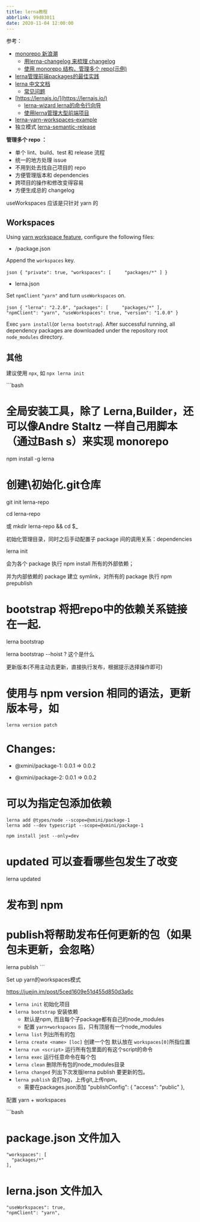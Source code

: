 ```yaml
---
title: lerna教程
abbrlink: 99d83011
date: 2020-11-04 12:00:00
---
```



参考：

- [monorepo 新浪潮](https://juejin.im/entry/586f00bc128fe100580a6f78)
  - [用lerna-changelog 来梳理 changelog](https://github.com/lerna/lerna-changelog)
  - [使用 monorepo 结构，管理多个 repo(示例)](https://github.com/galaxybing/lerna-repos-init.git)
- [lerna管理前端packages的最佳实践](https://juejin.im/post/5a989fb451882555731b88c2)
- [lerna 中文文档](https://github.com/chinanf-boy/lerna-zh)
  - [常见问题](https://github.com/chinanf-boy/lerna-zh/blob/master/FAQ.zh.md)
- [https://lernajs.io/](https://lernajs.io/)
  - [lerna-wizard lerna的命令行向导](https://github.com/szarouski/lerna-wizard)
  - [使用lerna管理大型前端项目](https://www.jianshu.com/p/2f9c05b119c9)
- [lerna-yarn-workspaces-example](https://github.com/Quramy/lerna-yarn-workspaces-example)
- 独立模式 [lerna-semantic-release](https://github.com/atlassian/lerna-semantic-release/blob/caribou/package.json)


**管理多个 repo ：**

- 单个 lint、build、test 和 release 流程
- 统一的地方处理 issue
- 不用到处去找自己项目的 repo
- 方便管理版本和 dependencies
- 跨项目的操作和修改变得容易
- 方便生成总的 changelog

useWorkspaces 应该是只针对 yarn 的

## Workspaces

Using [yarn workspace feature](https://yarnpkg.com/en/docs/workspaces), configure the following files:

- /package.json

Append the `workspaces` key.

​```json
{
  "private": true,
  "workspaces": [
​    "packages/*"
  ]
}
​```

- lerna.json

Set `npmClient` `"yarn"` and turn `useWorkspaces` on.

​```json
{
  "lerna": "2.2.0",
  "packages": [
​    "packages/*"
  ],
  "npmClient": "yarn",
  "useWorkspaces": true,
  "version": "1.0.0"
}
​```

Exec `yarn install`(or `lerna bootstrap`). After successful running, all dependency packages are downloaded under the repository root `node_modules` directory.

## 其他

建议使用 `npx`, 如 `npx lerna init`

​```bash
# 全局安装工具，除了 Lerna,Builder，还可以像Andre Staltz 一样自己用脚本（通过Bash s）来实现 monorepo
npm install -g lerna

# 创建\初始化.git仓库
git init lerna-repo

cd lerna-repo

或
mkdir lerna-repo && cd $_

初始化管理目录，同时之后手动配置子 package 间的调用关系：dependencies

lerna init

会为各个 package 执行 npm install 所有的外部依赖；

并为内部依赖的 package 建立 symlink，对所有的 package 执行 npm prepublish

# bootstrap 将把repo中的依赖关系链接在一起.
lerna bootstrap

lerna bootstrap --hoist ? 这个是什么

更新版本(不用主动去更新，直接执行发布，根据提示选择操作即可)

# 使用与 npm version 相同的语法，更新版本号，如
```
lerna version patch
```

# Changes:
- @xmini/package-1: 0.0.1 => 0.0.2

- @xmini/package-2: 0.0.1 => 0.0.2

# 可以为指定包添加依赖
```
lerna add @types/node --scope=@xmini/package-1
lerna add --dev typescript --scope=@xmini/package-1

npm install jest --only=dev
```



# updated 可以查看哪些包发生了改变
lerna updated

# 发布到 npm
# publish将帮助发布任何更新的包（如果包未更新，会忽略）
lerna publish
​```

Set up yarn的workspaces模式

https://juejin.im/post/5ced1609e51d455d850d3a6c

- `lerna init` 初始化项目
- `lerna bootstrap` 安装依赖
  - 默认是npm, 而且每个子package都有自己的node_modules
  - 配置 `yarn+workspaces` 后，只有顶层有一个node_modules
- `lerna list` 列出所有的包
- `lerna create <name> [loc]` 创建一个包 默认放在 `workspaces[0]`所指位置
- `lerna run <script>` 运行所有包里面的有这个script的命令
- `lerna exec` 运行任意命令在每个包
- `lerna clean` 删除所有包的node_modules目录
- `lerna changed` 列出下次发版lerna publish 要更新的包。
- `lerna publish` 会打tag，上传git,上传npm。
  - 需要在packages.json添加 "publishConfig": { "access": "public" },

配置 yarn + workspaces

​```bash
# package.json 文件加入


```"private": true,
"workspaces": [
  "packages/*"
],
```



# lerna.json 文件加入
```
"useWorkspaces": true,
"npmClient": "yarn",
```

